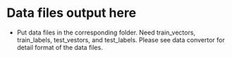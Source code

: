 # Data files output here
* Put data files in the corresponding folder. Need train_vectors, train_labels, test_vestors, and test_labels. Please see data convertor for detail format of the data files.